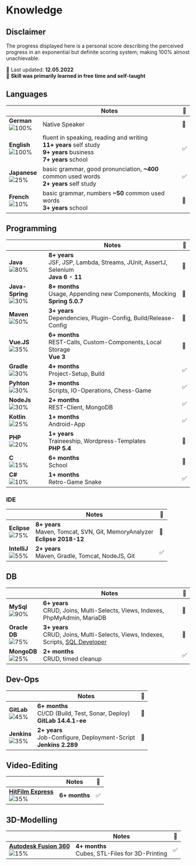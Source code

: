 # Knowledge

## Disclaimer

The progress displayed here is a personal score describing the perceived progress in an exponential but definite scoring system;
making 100% almost unachievable.

📅 Last updated: **12.05.2022**<br>
📌 **Skill was primarily learned in free time and self-taught**<br>

## Languages

|  | Notes | 📌 |
|---|---|---|
| **German**<br>![100%](https://progress-bar.dev/100/) | Native Speaker | 🔳 |
| **English**<br>![100%](https://progress-bar.dev/100/) | fluent in speaking, reading and writing<br>**11+ years** self study<br>**9+ years** business<br>**7+ years** school | ✅ |
| **Japanese**<br>![25%](https://progress-bar.dev/25/) | basic grammar, good pronunciation, **~400** common used words<br>**2+ years** self study | ✅ |
| **French**<br>![10%](https://progress-bar.dev/10/) | basic grammar, numbers **~50** common used words<br>**3+ years** school | 🔳 |

## Programming

|  | Notes | 📌 |
|---|---|---|
| **Java**<br>![80%](https://progress-bar.dev/80/) | **8+ years**<br>JSF, JSP, Lambda, Streams, JUnit, AssertJ, Selenium<br>**Java 6 - 11** | 🔳 |
| **Java-Spring**<br>![30%](https://progress-bar.dev/30/) | **8+ months**<br>Usage, Appending new Components, Mocking<br>**Spring 5.0.7** | 🔳 |
| **Maven**<br>![50%](https://progress-bar.dev/50/) | **3+ years**<br>Dependencies, Plugin-Config, Build/Release-Config | 🔳 |
| **Vue.JS**<br>![35%](https://progress-bar.dev/35/) | **6+ months**<br>REST-Calls, Custom-Components, Local Storage<br>**Vue 3** | 🔳 |
| **Gradle**<br>![30%](https://progress-bar.dev/30/) | **4+ months**<br>Project-Setup, Build | ✅ |
| **Pyhton**<br>![30%](https://progress-bar.dev/30/) | **3+ months**<br>Scripts, IO-Operations, Chess-Game | ✅ |
| **NodeJs**<br>![30%](https://progress-bar.dev/30/) | **2+ months**<br>REST-Client, MongoDB | ✅ |
| **Kotlin**<br>![25%](https://progress-bar.dev/25/) | **1+ months**<br>Android-App | ✅ |
| **PHP**<br>![20%](https://progress-bar.dev/20/) | **1+ years**<br>Traineeship, Wordpress-Templates<br>**PHP 5.4** | 🔳 |
| **C**<br>![15%](https://progress-bar.dev/15/) | **6+ months**<br>School | 🔳 |
| **C#**<br>![10%](https://progress-bar.dev/10/) | **1+ months**<br>Retro-Game Snake | ✅ |

### IDE

|  | Notes | 📌 |
|---|---|---|
| **Eclipse**<br>![75%](https://progress-bar.dev/75/) | **8+ years**<br>Maven, Tomcat, SVN, Git, MemoryAnalyzer<br>**Eclipse 2018-12** | 🔳 |
| **IntelliJ**<br>![55%](https://progress-bar.dev/55/) | **2+ years**<br>Maven, Gradle, Tomcat, NodeJS, Git | ✅ |

## DB

|  | Notes | 📌 |
|---|---|---|
| **MySql**<br>![90%](https://progress-bar.dev/90/) | **6+ years**<br>CRUD, Joins, Multi-Selects, Views, Indexes, PhpMyAdmin, MariaDB | 🔳 |
| **Oracle DB**<br>![75%](https://progress-bar.dev/75/) | **3+ years**<br>CRUD, Joins, Multi-Selects, Views, Indexes, Scripts, [SQL Developer](https://www.oracle.com/database/technologies/appdev/sqldeveloper-landing.html) | 🔳 |
| **MongoDB**<br>![25%](https://progress-bar.dev/25/) | **2+ months**<br>CRUD, timed cleanup | ✅ |

## Dev-Ops

|  | Notes | 📌 |
|---|---|---|
| **GitLab**<br>![45%](https://progress-bar.dev/45/) | **6+ months**<br>CI/CD (Build, Test, Sonar, Deploy)<br>**GitLab 14.4.1-ee** | 🔳 |
| **Jenkins**<br>![35%](https://progress-bar.dev/35/) | **2+ years**<br>Job-Configure, Deployment-Script<br>**Jenkins 2.289** | 🔳 |

## Video-Editing

|  | Notes | 📌 |
|---|---|---|
| **[HitFilm Express](https://fxhome.com/product/hitfilm-express)** <br>![35%](https://progress-bar.dev/35/) | **6+ months** | ✅ |

## 3D-Modelling

|  | Notes | 📌 |
|---|---|---|
| **[Autodesk Fusion 360](https://www.autodesk.de/products/fusion-360/overview)** <br>![15%](https://progress-bar.dev/15/)| **4+ months**<br>Cubes, STL-Files for 3D-Printing | ✅ |
